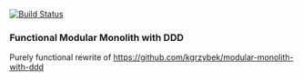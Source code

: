 [![Build Status](https://dev.azure.com/padzikm/functional-modular-monolith-with-ddd/_apis/build/status/padzikm.functional-modular-monolith-with-ddd?branchName=main)](https://dev.azure.com/padzikm/functional-modular-monolith-with-ddd/_build/latest?definitionId=2&branchName=main)
### Functional Modular Monolith with DDD

Purely functional rewrite of https://github.com/kgrzybek/modular-monolith-with-ddd
